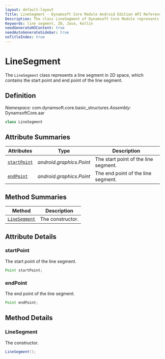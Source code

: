 ```yaml
---
layout: default-layout
Title: LineSegment - Dynamsoft Core Module Android Edition API Reference
Description: The class LineSegment of Dynamsoft Core Module represents a line segment in 2D space, which contains the start point and end point of the line segment.
Keywords: line segment, 2D, Java, Kotlin
needGenerateH3Content: true
needAutoGenerateSidebar: true
noTitleIndex: true
---
```


# LineSegment

The `LineSegment` class represents a line segment in 2D space, which contains the start point and end point of the line segment.

## Definition

*Namespace:* com.dynamsoft.core.basic_structures
*Assembly:* DynamsoftCore.aar

```java
class LineSegment
```

## Attribute Summaries

| Attributes | Type | Description |
| ---------- | ---- | ----------- |
| [`startPoint`](#startpoint) | *android.graphics.Point* | The start point of the line segment. |
| [`endPoint`](#endpoint) | *android.graphics.Point* | The end point of the line segment. |

## Method Summaries

| Method | Description |
| ------ | ----------- |
| [`LineSegment`](#linesegment-1) | The constructor. |

## Attribute Details

### startPoint

The start point of the line segment.

```java
Point startPoint;
```

### endPoint

The end point of the line segment.

```java
Point endPoint;
```

## Method Details

### LineSegment

The constructor.

```java
LineSegment();
```

